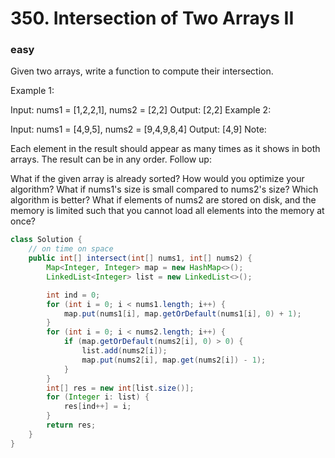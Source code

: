 # 350. Intersection of Two Arrays II
### easy
Given two arrays, write a function to compute their intersection.

Example 1:

Input: nums1 = [1,2,2,1], nums2 = [2,2]
Output: [2,2]
Example 2:

Input: nums1 = [4,9,5], nums2 = [9,4,9,8,4]
Output: [4,9]
Note:

Each element in the result should appear as many times as it shows in both arrays.
The result can be in any order.
Follow up:

What if the given array is already sorted? How would you optimize your algorithm?
What if nums1's size is small compared to nums2's size? Which algorithm is better?
What if elements of nums2 are stored on disk, and the memory is limited such that you cannot load all elements into the memory at once?
```java
class Solution {
    // on time on space
    public int[] intersect(int[] nums1, int[] nums2) {
        Map<Integer, Integer> map = new HashMap<>();
        LinkedList<Integer> list = new LinkedList<>();

        int ind = 0;
        for (int i = 0; i < nums1.length; i++) {
            map.put(nums1[i], map.getOrDefault(nums1[i], 0) + 1);
        }
        for (int i = 0; i < nums2.length; i++) {
            if (map.getOrDefault(nums2[i], 0) > 0) {
                list.add(nums2[i]);
                map.put(nums2[i], map.get(nums2[i]) - 1);
            }
        }
        int[] res = new int[list.size()];
        for (Integer i: list) {
            res[ind++] = i;
        }
        return res;        
    }
}
```